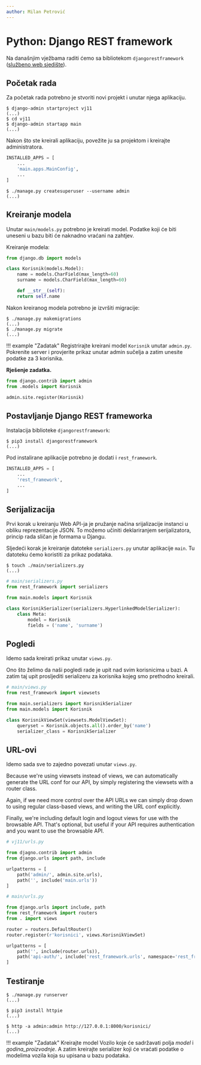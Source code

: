 ```yaml
---
author: Milan Petrović
---
```


# Python: Django REST framework

Na današnjim vježbama raditi ćemo sa bibliotekom `djangorestframework` ([službeno web sjedište](https://www.django-rest-framework.org/)).

## Početak rada

Za početak rada potrebno je stvoriti novi projekt i unutar njega aplikaciju.

``` shell
$ django-admin startproject vj11
(...)
$ cd vj11
$ django-admin startapp main
(...)
```

Nakon što ste kreirali aplikaciju, povežite ju sa projektom i kreirajte administratora.

``` python
INSTALLED_APPS = [
    ...
    'main.apps.MainConfig',
    ...
]
```

``` shell
$ ./manage.py createsuperuser --username admin
(...)
```

## Kreiranje modela

Unutar `main/models.py` potrebno je kreirati model. Podatke koji će biti uneseni u bazu biti će naknadno vraćani na zahtjev.

Kreiranje modela:

``` python
from django.db import models

class Korisnik(models.Model):
    name = models.CharField(max_length=60)
    surname = models.CharField(max_length=60)

    def __str__(self):
    return self.name
```

Nakon kreiranog modela potrebno je izvršiti migracije:

``` shell
$ ./manage.py makemigrations
(...)
$ ./manage.py migrate
(...)
```

!!! example "Zadatak"
    Registrirajte kreirani model `Korisnik` unutar `admin.py`. Pokrenite server i provjerite prikaz unutar admin sučelja a zatim unesite podatke za 3 korisnika.

**Rješenje zadatka.**

``` python
from django.contrib import admin
from .models import Korisnik

admin.site.register(Korisnik)
```

## Postavljanje Django REST frameworka

Instalacija biblioteke `djangorestframework`:

``` shell
$ pip3 install djangorestframework
(...)
```

Pod instalirane aplikacije potrebno je dodati i `rest_framework`.

``` python
INSTALLED_APPS = [
    ...
    'rest_framework',
    ...
]
```

## Serijalizacija

Prvi korak u kreiranju Web API-ja je pružanje načina srijalizacije instanci u obliku reprezentacije JSON. To možemo učiniti deklariranjem serijalizatora, princip rada sličan je formama u Djangu.

Sljedeći korak je kreiranje datoteke `serializers.py` unutar aplikacije `main`. Tu datoteku ćemo koristiti za prikaz podataka.

``` shell
$ touch ./main/serializers.py
(...)
```

``` python
# main/serializers.py
from rest_framework import serializers

from main.models import Korisnik

class KorisnikSerializer(serializers.HyperlinkedModelSerializer):
    class Meta:
        model = Korisnik
        fields = ('name', 'surname')
```

## Pogledi

Idemo sada kreirati prikaz unutar `views.py`.

Ono što želimo da naši pogledi rade je upit nad svim korisnicima u bazi. A zatim taj upit prosljediti serializeru za korisnika kojeg smo prethodno kreirali.

``` python
# main/views.py
from rest_framework import viewsets

from main.serializers import KorisnikSerializer
from main.models import Korisnik

class KorisnikViewSet(viewsets.ModelViewSet):
    queryset = Korisnik.objects.all().order_by('name')
    serializer_class = KorisnikSerializer
```

## URL-ovi

Idemo sada sve to zajedno povezati unutar `views.py`.

Because we're using viewsets instead of views, we can automatically generate the URL conf for our API, by simply registering the viewsets with a router class.

Again, if we need more control over the API URLs we can simply drop down to using regular class-based views, and writing the URL conf explicitly.

Finally, we're including default login and logout views for use with the browsable API. That's optional, but useful if your API requires authentication and you want to use the browsable API.

``` python
# vj11/urls.py

from djagno.contrib import admin
from django.urls import path, include

urlpatterns = [
    path('admin/', admin.site.urls),
    path('', include('main.urls'))
]
```

``` python
# main/urls.py

from django.urls import include, path
from rest_framework import routers
from . import views

router = routers.DefaultRouter()
router.register(r'korisnici', views.KorisnikViewSet)

urlpatterns = [
    path('', include(router.urls)),
    path('api-auth/', include('rest_framework.urls', namespace='rest_framework'))
]
```

## Testiranje

``` shell
$ ./manage.py runserver
(...)
```

``` shell
$ pip3 install httpie
(...)
```

``` shell
$ http -a admin:admin http://127.0.0.1:8000/korisnici/
(...)
```

!!! example "Zadatak"
    Kreirajte model Vozilo koje će sadržavati polja *model* i *godina_proizvodnje*. A zatim kreirajte serializer koji će vraćati podatke o modelima vozila koja su upisana u bazu podataka.
